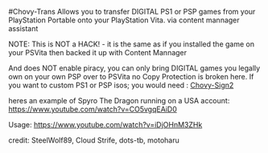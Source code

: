 #Chovy-Trans
Allows you to transfer DIGITAL PS1 or PSP games from your PlayStation Portable onto your PlayStation Vita. via content mannager assistant

NOTE: This is NOT a HACK! - it is the same as if you installed the game on your PSVita then backed it up with Content Mannager

And does NOT enable piracy, you can only bring DIGITAL games you legally own on your own PSP over to PSVita no Copy Protection is broken here.
If you want to custom PS1 or PSP isos; you would need : [Chovy-Sign2](https://github.com/KuromeSan/chovy-sign/)

heres an example of Spyro The Dragon running on a USA account: https://www.youtube.com/watch?v=CO5vgqEAiD0

Usage: https://www.youtube.com/watch?v=iDjOHnM3ZHk

credit: SteelWolf89, Cloud Strife, dots-tb, motoharu
